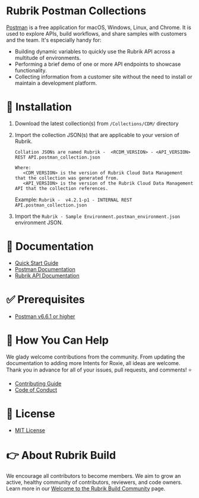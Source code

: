 # Rubrik Postman Collections

[Postman](https://www.getpostman.com/) is a free application for macOS, Windows, Linux, and Chrome. It is used to explore APIs, build workflows, and share samples with customers and the team. It's especially handy for:

* Building dynamic variables to quickly use the Rubrik API across a multitude of environments.
* Performing a brief demo of one or more API endpoints to showcase functionality.
* Collecting information from a customer site without the need to install or maintain a development platform.

# :hammer: Installation


1. Download the latest collection(s) from `/Collections/CDM/` directory

2. Import the collection JSON(s) that are applicable to your version of Rubrik.

   ```text
   Collation JSONs are named Rubrik -  <RCDM_VERSION> - <API_VERSION> REST API.postman_collection.json

   Where: 
      <CDM_VERSION> is the version of Rubrik Cloud Data Management that the collection was generated from.
      <API_VERSION> is the version of the Rubrik Cloud Data Management API that the collection references.
   ```

   Example: `Rubrik -  v4.2.1-p1 - INTERNAL REST API.postman_collection.json`
   
3. Import the `Rubrik - Sample Environment.postman_environment.json` environment JSON.


# :blue_book: Documentation 


* [Quick Start Guide](/docs/QUICKSTART.md)
* [Postman Documentation](https://learning.getpostman.com/)
* [Rubrik API Documentation](https://github.com/rubrikinc/api-documentation)

# :white_check_mark: Prerequisites

* [Postman v6.6.1 or higher](https://learning.getpostman.com/docs/postman/launching_postman/installation_and_updates#installing-the-postman-app)


# :muscle: How You Can Help

We glady welcome contributions from the community. From updating the documentation to adding more Intents for Roxie, all ideas are welcome. Thank you in advance for all of your issues, pull requests, and comments! :star:

* [Contributing Guide](CONTRIBUTING.md)
* [Code of Conduct](CODE_OF_CONDUCT.md)

# :pushpin: License

* [MIT License](LICENSE)

# :point_right: About Rubrik Build

We encourage all contributors to become members. We aim to grow an active, healthy community of contributors, reviewers, and code owners. Learn more in our [Welcome to the Rubrik Build Community](https://github.com/rubrikinc/welcome-to-rubrik-build) page.



